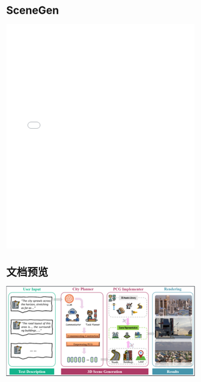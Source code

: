 # SceneGen

<embed src="pipeline20250328.pdf" type="application/pdf" width="100%" height="600px" />

# 文档预览
[![PDF 预览](pipleine.png)](pipeline20250328.pdf)
